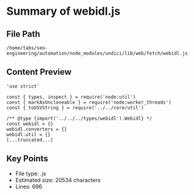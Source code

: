 # Summary of webidl.js
  
## File Path
`/home/tabs/seo-engineering/automation/node_modules/undici/lib/web/fetch/webidl.js`

## Content Preview
```
'use strict'

const { types, inspect } = require('node:util')
const { markAsUncloneable } = require('node:worker_threads')
const { toUSVString } = require('../../core/util')

/** @type {import('../../../types/webidl').Webidl} */
const webidl = {}
webidl.converters = {}
webidl.util = {}
[...truncated...]
```

## Key Points
- File type: .js
- Estimated size: 20534 characters
- Lines: 696
